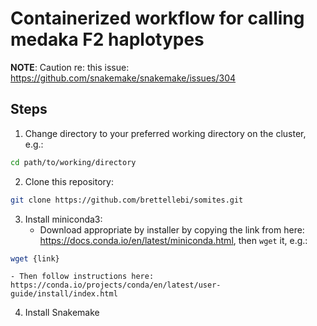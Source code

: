 # Containerized workflow for calling medaka F2 haplotypes

**NOTE**: Caution re: this issue: https://github.com/snakemake/snakemake/issues/304

## Steps

1. Change directory to your preferred working directory on the cluster, e.g.:
```bash
cd path/to/working/directory
```

2. Clone this repository:
```bash
git clone https://github.com/brettellebi/somites.git
```

3. Install miniconda3:
    - Download appropriate by installer by copying the link from here: https://docs.conda.io/en/latest/miniconda.html, then `wget` it, e.g.:
```bash
wget {link}
```
    - Then follow instructions here: https://conda.io/projects/conda/en/latest/user-guide/install/index.html

4. Install Snakemake
